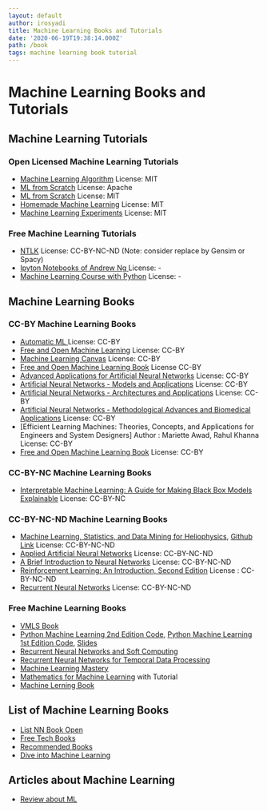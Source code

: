 ```yaml
---
layout: default
author: irosyadi
title: Machine Learning Books and Tutorials
date: '2020-06-19T19:38:14.000Z'
path: /book
tags: machine learning book tutorial
---
```


# Machine Learning Books and Tutorials

## Machine Learning Tutorials

### Open Licensed Machine Learning Tutorials

* [Machine Learning Algorithm](https://github.com/rushter/MLAlgorithms) License: MIT
* [ML from Scratch](https://github.com/jarfa/ML_from_scratch/) License: Apache
* [ML from Scratch](https://github.com/eriklindernoren/ML-From-Scratch) License: MIT
* [Homemade Machine Learning](https://github.com/trekhleb/homemade-machine-learning) License: MIT
* [Machine Learning Experiments](https://github.com/trekhleb/machine-learning-experiments) License: MIT

### Free Machine Learning Tutorials

* [NTLK](http://www.nltk.org/book/) License: CC-BY-NC-ND \(Note: consider replace by Gensim or Spacy\)
* [Ipyton Notebooks of Andrew Ng ](https://github.com/jdwittenauer/ipython-notebooks) License: -
* [Machine Learning Course with Python](https://github.com/machinelearningmindset/machine-learning-course) License: -

## Machine Learning Books

### CC-BY Machine Learning Books

* [Automatic ML ](https://www.automl.org/book/) License: CC-BY
* [Free and Open Machine Learning](https://freeandopenmachinelearning.readthedocs.io/en/latest/) License: CC-BY
* [Machine Learning Canvas](https://www.louisdorard.com/machine-learning-canvas) License: CC-BY
* [Free and Open Machine Learning Book](https://freeandopenmachinelearning.readthedocs.io/en/latest/#) License CC-BY
* [Advanced Applications for Artificial Neural Networks](https://www.intechopen.com/books/advanced-applications-for-artificial-neural-networks) License: CC-BY
* [Artificial Neural Networks - Models and Applications](https://www.intechopen.com/books/artificial-neural-networks-models-and-applications) License: CC-BY
* [Artificial Neural Networks - Architectures and Applications](https://www.intechopen.com/books/artificial-neural-networks-models-and-applications) License: CC-BY
* [Artificial Neural Networks - Methodological Advances and Biomedical Applications](https://www.intechopen.com/books/artificial-neural-networks-methodological-advances-and-biomedical-applications) License: CC-BY
* \[Efficient Learning Machines: Theories, Concepts, and Applications for Engineers and System Designers\] Author : Mariette Awad, Rahul Khanna License: CC-BY
* [Free and Open Machine Learning Book](https://freeandopenmachinelearning.readthedocs.io/en/latest/#) License: CC-BY

### CC-BY-NC Machine Learning Books

* [Interpretable Machine Learning: A Guide for Making Black Box Models Explainable](https://christophm.github.io/interpretable-ml-book/) License: CC-BY-NC

### CC-BY-NC-ND Machine Learning Books

* [Machine Learning, Statistics, and Data Mining for Heliophysics](http://helioml.org/title), [Github Link](https://github.com/HelioML/HelioML) License: CC-BY-NC-ND 
* [Applied Artificial Neural Networks](https://www.mdpi.com/books/pdfview/book/236) License: CC-BY-NC-ND
* [A Brief Introduction to Neural Networks](http://www.dkriesel.com/en/science/neural_networks) License: CC-BY-NC-ND 
* [Reinforcement Learning: An Introduction, Second Edition](http://incompleteideas.net/sutton/book/the-book.html) License : CC-BY-NC-ND 
* [Recurrent Neural Networks](https://www.intechopen.com/books/recurrent_neural_networks) License: CC-BY-NC-ND

### Free Machine Learning Books

* [VMLS Book](http://vmls-book.stanford.edu/)
* [Python Machine Learning 2nd Edition Code](https://github.com/rasbt/python-machine-learning-book-2nd-edition), [Python Machine Learning 1st Edition Code](https://github.com/rasbt/python-machine-learning-book), [Slides](https://github.com/dmitriydligach/PyMLSlides)
* [Recurrent Neural Networks and Soft Computing](https://www.intechopen.com/books/recurrent-neural-networks-and-soft-computing)
* [Recurrent Neural Networks for Temporal Data Processing](https://www.intechopen.com/books/recurrent-neural-networks-for-temporal-data-processing)
* [Machine Learning Mastery](https://machinelearningmastery.com/)
* [Mathematics for Machine Learning](https://mml-book.github.io/) with Tutorial
* [Machine Lerning Book](https://www.cs.ubc.ca/~murphyk/MLbook/)

## List of Machine Learning Books

* [List NN Book Open](https://www.freetechbooks.com/neural-networks-f58.html)
* [Free Tech Books](https://www.freetechbooks.com/licenses?page=1)
* [Recommended Books](https://mentorcruise.com/books/ml/)
* [Dive into Machine Learning](https://github.com/hangtwenty/dive-into-machine-learning)

## Articles about Machine Learning

* [Review about ML](https://link.springer.com/article/10.1007/s10462-018-09679-z)

